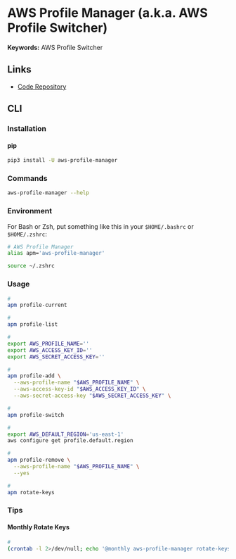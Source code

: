 # AWS Profile Manager (a.k.a. AWS Profile Switcher)

**Keywords:** AWS Profile Switcher

## Links

- [Code Repository](https://github.com/99stealth/aws-profile-manager)

## CLI

### Installation

#### pip

```sh
pip3 install -U aws-profile-manager
```

### Commands

```sh
aws-profile-manager --help
```

### Environment

For Bash or Zsh, put something like this in your `$HOME/.bashrc` or `$HOME/.zshrc`:

```sh
# AWS Profile Manager
alias apm='aws-profile-manager'
```

```sh
source ~/.zshrc
```

### Usage

```sh
#
apm profile-current

#
apm profile-list

#
export AWS_PROFILE_NAME=''
export AWS_ACCESS_KEY_ID=''
export AWS_SECRET_ACCESS_KEY=''

#
apm profile-add \
  --aws-profile-name "$AWS_PROFILE_NAME" \
  --aws-access-key-id "$AWS_ACCESS_KEY_ID" \
  --aws-secret-access-key "$AWS_SECRET_ACCESS_KEY" \

#
apm profile-switch

#
export AWS_DEFAULT_REGION='us-east-1'
aws configure get profile.default.region

#
apm profile-remove \
  --aws-profile-name "$AWS_PROFILE_NAME" \
  --yes

#
apm rotate-keys
```

### Tips

#### Monthly Rotate Keys

```sh
#
(crontab -l 2>/dev/null; echo '@monthly aws-profile-manager rotate-keys --aws-profile-name <name> --yes') | crontab -
```
